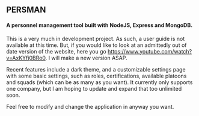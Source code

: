 ## PERSMAN
#### A personnel management tool built with NodeJS, Express and MongoDB.

This is a very much in development project. As such, a user guide is not available at this time. But, if you would like to look at an admittedly out of date version of the website, here you go https://www.youtube.com/watch?v=AxKYfj0BRo0. I will make a new version ASAP.

Recent features include a dark theme, and a customizable settings page with some basic settings, such as roles, certifications, available platoons and squads (which can be as many as you want). It currently only supports one company, but I am hoping to update and expand that too unlimited soon.

Feel free to modify and change the application in anyway you want.
